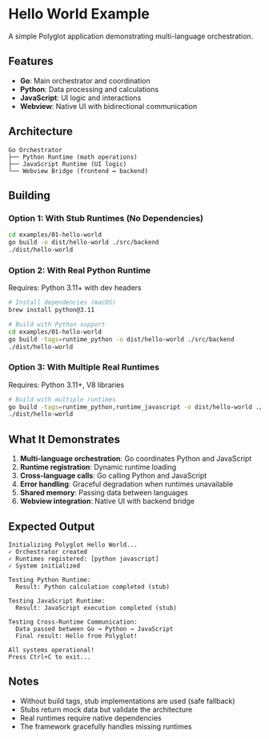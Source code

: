 # Hello World Example

A simple Polyglot application demonstrating multi-language orchestration.

## Features

- **Go**: Main orchestrator and coordination
- **Python**: Data processing and calculations
- **JavaScript**: UI logic and interactions
- **Webview**: Native UI with bidirectional communication

## Architecture

```
Go Orchestrator
├── Python Runtime (math operations)
├── JavaScript Runtime (UI logic)
└── Webview Bridge (frontend ↔ backend)
```

## Building

### Option 1: With Stub Runtimes (No Dependencies)

```bash
cd examples/01-hello-world
go build -o dist/hello-world ./src/backend
./dist/hello-world
```

### Option 2: With Real Python Runtime

Requires: Python 3.11+ with dev headers

```bash
# Install dependencies (macOS)
brew install python@3.11

# Build with Python support
cd examples/01-hello-world
go build -tags=runtime_python -o dist/hello-world ./src/backend
./dist/hello-world
```

### Option 3: With Multiple Real Runtimes

Requires: Python 3.11+, V8 libraries

```bash
# Build with multiple runtimes
go build -tags=runtime_python,runtime_javascript -o dist/hello-world ./src/backend
./dist/hello-world
```

## What It Demonstrates

1. **Multi-language orchestration**: Go coordinates Python and JavaScript
2. **Runtime registration**: Dynamic runtime loading
3. **Cross-language calls**: Go calling Python and JavaScript
4. **Error handling**: Graceful degradation when runtimes unavailable
5. **Shared memory**: Passing data between languages
6. **Webview integration**: Native UI with backend bridge

## Expected Output

```
Initializing Polyglot Hello World...
✓ Orchestrator created
✓ Runtimes registered: [python javascript]
✓ System initialized

Testing Python Runtime:
  Result: Python calculation completed (stub)
  
Testing JavaScript Runtime:
  Result: JavaScript execution completed (stub)

Testing Cross-Runtime Communication:
  Data passed between Go → Python → JavaScript
  Final result: Hello from Polyglot!

All systems operational!
Press Ctrl+C to exit...
```

## Notes

- Without build tags, stub implementations are used (safe fallback)
- Stubs return mock data but validate the architecture
- Real runtimes require native dependencies
- The framework gracefully handles missing runtimes
